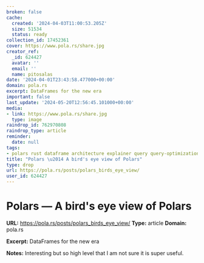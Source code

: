 ```yaml
---
broken: false
cache:
  created: '2024-04-03T11:00:53.205Z'
  size: 51534
  status: ready
collection_id: 17452361
cover: https://www.pola.rs/share.jpg
creator_ref:
  _id: 624427
  avatar: ''
  email: ''
  name: pitosalas
date: '2024-04-01T23:43:58.477000+00:00'
domain: pola.rs
excerpt: DataFrames for the new era
important: false
last_update: '2024-05-20T12:56:45.101000+00:00'
media:
- link: https://www.pola.rs/share.jpg
  type: image
raindrop_id: 762970808
raindrop_type: article
reminder:
  date: null
tags:
- polars rust dataframe architecture explainer query query-optimization
title: "Polars \u2014 A bird's eye view of Polars"
type: drop
url: https://pola.rs/posts/polars_birds_eye_view/
user_id: 624427
---
```


# Polars — A bird's eye view of Polars

**URL:** https://pola.rs/posts/polars_birds_eye_view/
**Type:** article
**Domain:** pola.rs

**Excerpt:** DataFrames for the new era

**Notes:**
Interesting but so high level that I am not sure it is super useful. 

